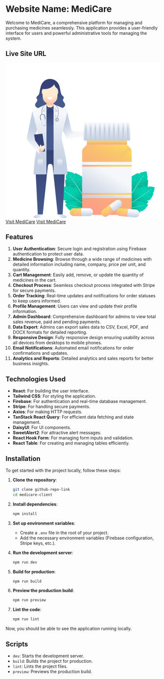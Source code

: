 
# Website Name: MediCare

Welcome to MediCare, a comprehensive platform for managing and purchasing medicines seamlessly. This application provides a user-friendly interface for users and powerful administrative tools for managing the system.


## Live Site URL
![PropIT LOgo](/src/assets//Rgister//RegisterImg.png)
[Visit MediCare](https://medicare-2059.web.app)
[Visit MediCare](https://medicare-2059.firebaseapp.com)

## Features

1. **User Authentication**: Secure login and registration using Firebase authentication to protect user data.
2. **Medicine Browsing**: Browse through a wide range of medicines with detailed information including name, company, price per unit, and quantity.
3. **Cart Management**: Easily add, remove, or update the quantity of medicines in the cart.
4. **Checkout Process**: Seamless checkout process integrated with Stripe for secure payments.
5. **Order Tracking**: Real-time updates and notifications for order statuses to keep users informed.
6. **Profile Management**: Users can view and update their profile information.
7. **Admin Dashboard**: Comprehensive dashboard for admins to view total sales revenue, paid and pending payments.
8. **Data Export**: Admins can export sales data to CSV, Excel, PDF, and DOCX formats for detailed reporting.
9. **Responsive Design**: Fully responsive design ensuring usability across all devices from desktops to mobile phones.
10. **Email Notifications**: Automated email notifications for order confirmations and updates.
11. **Analytics and Reports**: Detailed analytics and sales reports for better business insights.


## Technologies Used

- **React**: For building the user interface.
- **Tailwind CSS**: For styling the application.
- **Firebase**: For authentication and real-time database management.
- **Stripe**: For handling secure payments.
- **Axios**: For making HTTP requests.
- **TanStack React Query**: For efficient data fetching and state management.
- **DaisyUI**: For UI components.
- **SweetAlert2**: For attractive alert messages.
- **React Hook Form**: For managing form inputs and validation.
- **React Table**: For creating and managing tables efficiently.

## Installation

To get started with the project locally, follow these steps:

1. **Clone the repository**:
    ```bash
    git clone github-repo-link
    cd medicare-client
    ```

2. **Install dependencies**:
    ```bash
    npm install
    ```

3. **Set up environment variables**:
    - Create a `.env` file in the root of your project.
    - Add the necessary environment variables (Firebase configuration, Stripe keys, etc.).

4. **Run the development server**:
    ```bash
    npm run dev
    ```

5. **Build for production**:
    ```bash
    npm run build
    ```

6. **Preview the production build**:
    ```bash
    npm run preview
    ```

7. **Lint the code**:
    ```bash
    npm run lint
    ```

Now, you should be able to see the application running locally.

## Scripts

- `dev`: Starts the development server.
- `build`: Builds the project for production.
- `lint`: Lints the project files.
- `preview`: Previews the production build.